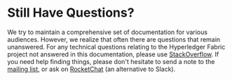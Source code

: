 # Still Have Questions?
We try to maintain a comprehensive set of documentation for various
audiences. However, we realize that often there are questions that remain
unanswered. For any technical questions relating to the Hyperledger Fabric
project not answered in this documentation, please use
[StackOverflow](http://stackoverflow.com/questions/tagged/hyperledger). If you
need help finding things, please don't hesitate to send a note to the
[mailing list](http://lists.hyperledger.org/mailman/listinfo/hyperledger-fabric),
or ask on [RocketChat]((https://chat.hyperledger.org/)) (an alternative to
Slack).
